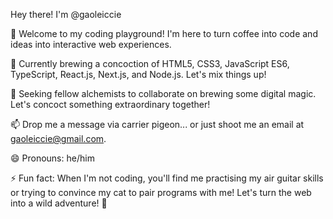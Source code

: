 
Hey there! I'm @gaoleiccie

👋 Welcome to my coding playground! I'm here to turn coffee into code and ideas into interactive web experiences.

🌱 Currently brewing a concoction of HTML5, CSS3, JavaScript ES6, TypeScript, React.js, Next.js, and Node.js. Let's mix things up!

💞 Seeking fellow alchemists to collaborate on brewing some digital magic. Let's concoct something extraordinary together!

📫 Drop me a message via carrier pigeon... or just shoot me an email at gaoleiccie@gmail.com.

😄 Pronouns: he/him

⚡ Fun fact: When I'm not coding, you'll find me practising my air guitar skills or trying to convince my cat to pair programs with me! Let's turn the web into a wild adventure! 🚀

<!---
leogao100/leogao100 is a ✨ special ✨ repository because its `README.md` (this file) appears on your GitHub profile.
You can click the Preview link to take a look at your changes.
--->
